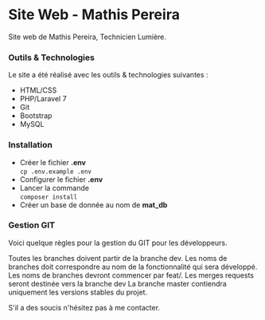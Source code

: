 # Site Web - Mathis Pereira

Site web de Mathis Pereira, Technicien Lumière.

### Outils & Technologies 
Le site a été réalisé avec les outils & technologies suivantes :

- HTML/CSS
- PHP/Laravel 7
- Git
- Bootstrap
- MySQL


### Installation

- Créer le fichier **.env**  
    `cp .env.example .env`
- Configurer le fichier **.env**
- Lancer la commande  
    `composer install`
- Créer un base de donnée au nom de **mat_db**
    
### Gestion GIT
Voici quelque règles pour la gestion du GIT pour les développeurs.

Toutes les branches doivent partir de la branche dev.
Les noms de branches doit correspondre au nom de la fonctionnalité qui sera développé.
Les noms de branches devront commencer par feat/.
Les merges requests seront destinée vers la branche dev
La branche master contiendra uniquement les versions stables du projet.

S'il a des soucis n'hésitez pas à me contacter.
 
